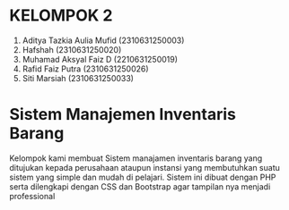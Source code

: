# KELOMPOK 2
1. Aditya Tazkia Aulia Mufid (2310631250003)
2. Hafshah (2310631250020)
3. Muhamad Aksyal Faiz D (2210631250019)
4. Rafid Faiz Putra (2310631250026)
5. Siti Marsiah (2310631250033)

# Sistem Manajemen Inventaris Barang
Kelompok kami membuat Sistem manajamen inventaris barang yang ditujukan kepada perusahaan ataupun instansi yang membutuhkan suatu sistem yang simple dan mudah di pelajari. Sistem ini dibuat dengan PHP serta dilengkapi dengan CSS dan Bootstrap agar tampilan nya menjadi professional
